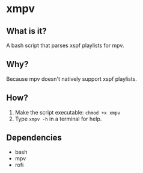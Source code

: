 # xmpv
## What is it?
A bash script that parses xspf playlists for mpv.
## Why?
Because mpv doesn't natively support xspf playlists.
## How?
1. Make the script executable: `chmod +x xmpv`
2. Type `xmpv -h` in a terminal for help. 
## Dependencies
- bash
- mpv
- rofi
